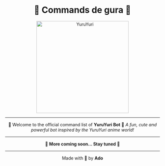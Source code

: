 

<h1 align="center">
  🌸 Commands de gura  🌸
</h1>

<p align="center">
  <img src="https://media.tenor.com/ZFlL0_gwq5QAAAAC/yuruyuri-anime.gif" alt="YuruYuri" width="300"/>
</p>

---

<p align="center">
  💖 Welcome to the official command list of <b>YuruYuri Bot</b> 💖  
  <i>A fun, cute and powerful bot inspired by the YuruYuri anime world!</i>  
</p>

---

<p align="center">
  🎀 <b>More coming soon... Stay tuned</b> 🎀
</p>

---

<p align="center">
  Made with 🩷 by <b>Ado</b>
</p>
